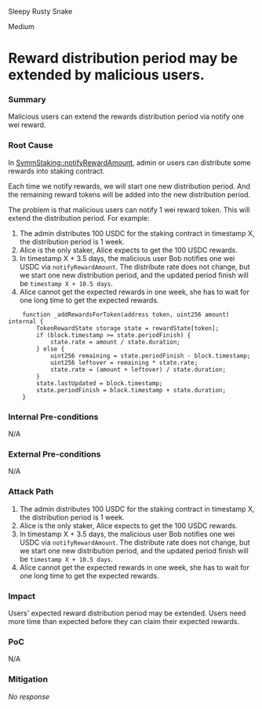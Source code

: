 Sleepy Rusty Snake

Medium

# Reward distribution period may be extended by malicious users.

### Summary

Malicious users can extend the rewards distribution period via notify one wei reward.

### Root Cause

In [SymmStaking::notifyRewardAmount](https://github.com/sherlock-audit/2025-03-symm-io-stacking/blob/main/token/contracts/staking/SymmStaking.sol#L275-L292), admin or users can distribute some rewards into staking contract.

Each time we notify rewards, we will start one new distribution period. And the remaining reward tokens will be added into the new distribution period.

The problem is that malicious users can notify 1 wei reward token. This will extend the distribution period.
For example:
1. The admin distributes 100 USDC for the staking contract in timestamp X, the distribution period is 1 week.
2. Alice is the only staker, Alice expects to get the 100 USDC rewards.
3. In timestamp X + 3.5 days, the malicious user Bob notifies one wei USDC via `notifyRewardAmount`. The distribute rate does not change, but we start one new distribution period, and the updated period finish will be `timestamp X + 10.5 days`.
4. Alice cannot get the expected rewards in one week, she has to wait for one long time to get the expected rewards.

```solidity
	function _addRewardsForToken(address token, uint256 amount) internal {
		TokenRewardState storage state = rewardState[token];
		if (block.timestamp >= state.periodFinish) {
			state.rate = amount / state.duration;
		} else {
			uint256 remaining = state.periodFinish - block.timestamp;
			uint256 leftover = remaining * state.rate;
			state.rate = (amount + leftover) / state.duration;
		}
		state.lastUpdated = block.timestamp;
		state.periodFinish = block.timestamp + state.duration;
	}

```

### Internal Pre-conditions

N/A

### External Pre-conditions

N/A

### Attack Path

1. The admin distributes 100 USDC for the staking contract in timestamp X, the distribution period is 1 week.
2. Alice is the only staker, Alice expects to get the 100 USDC rewards.
3. In timestamp X + 3.5 days, the malicious user Bob notifies one wei USDC via `notifyRewardAmount`. The distribute rate does not change, but we start one new distribution period, and the updated period finish will be `timestamp X + 10.5 days`.
4. Alice cannot get the expected rewards in one week, she has to wait for one long time to get the expected rewards.


### Impact

Users' expected reward distribution period may be extended. Users need more time than expected before they can claim their expected rewards.

### PoC

N/A

### Mitigation

_No response_